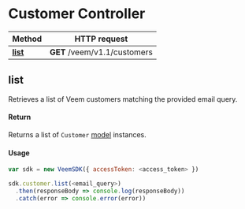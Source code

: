 # Customer Controller

Method | HTTP request
------------- | -------------
[**list**](Customer.md#list) | **GET** /veem/v1.1/customers

## list

Retrieves a list of Veem customers matching the provided email query.

#### Return

Returns a list of `Customer` [model](../lib/models/CustomerResponse.js) instances.

#### Usage

```javascript
var sdk = new VeemSDK({ accessToken: <access_token> })

sdk.customer.list(<email_query>)
  .then(responseBody => console.log(responseBody))
  .catch(error => console.error(error))
```
